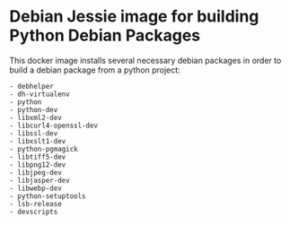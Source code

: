 Debian Jessie image for building Python Debian Packages
=======================================================

This docker image installs several necessary debian packages in order to build
a debian package from a python project:

    - debhelper
    - dh-virtualenv
    - python
    - python-dev
    - libxml2-dev
    - libcurl4-openssl-dev
    - libssl-dev
    - libxslt1-dev
    - python-pgmagick
    - libtiff5-dev
    - libpng12-dev
    - libjpeg-dev
    - libjasper-dev
    - libwebp-dev
    - python-setuptools
    - lsb-release
    - devscripts
